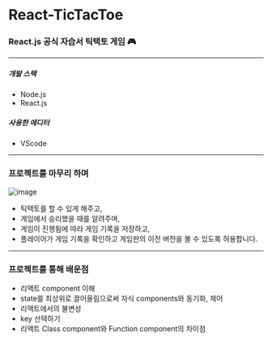 # React-TicTacToe

### React.js 공식 자습서 틱택토 게임 🎮

---

##### 개발 스택

- Node.js
- React.js

##### 사용한 에디터

- VScode

---

### 프로젝트를 마무리 하며

![image](https://user-images.githubusercontent.com/66554164/94072503-c24e0600-fe30-11ea-8a93-95b1cac84701.png)

- 틱택토를 할 수 있게 해주고,
- 게임에서 승리했을 때를 알려주며,
- 게임이 진행됨에 따라 게임 기록을 저장하고,
- 플레이어가 게임 기록을 확인하고 게임판의 이전 버전을 볼 수 있도록 허용합니다.

---

### 프로젝트를 통해 배운점

- 리액트 component 이해
- state를 최상위로 끌어올림으로써 자식 components와 동기화, 제어
- 리액트에서의 불변성
- key 선택하기
- 리액트 Class component와 Function component의 차이점
